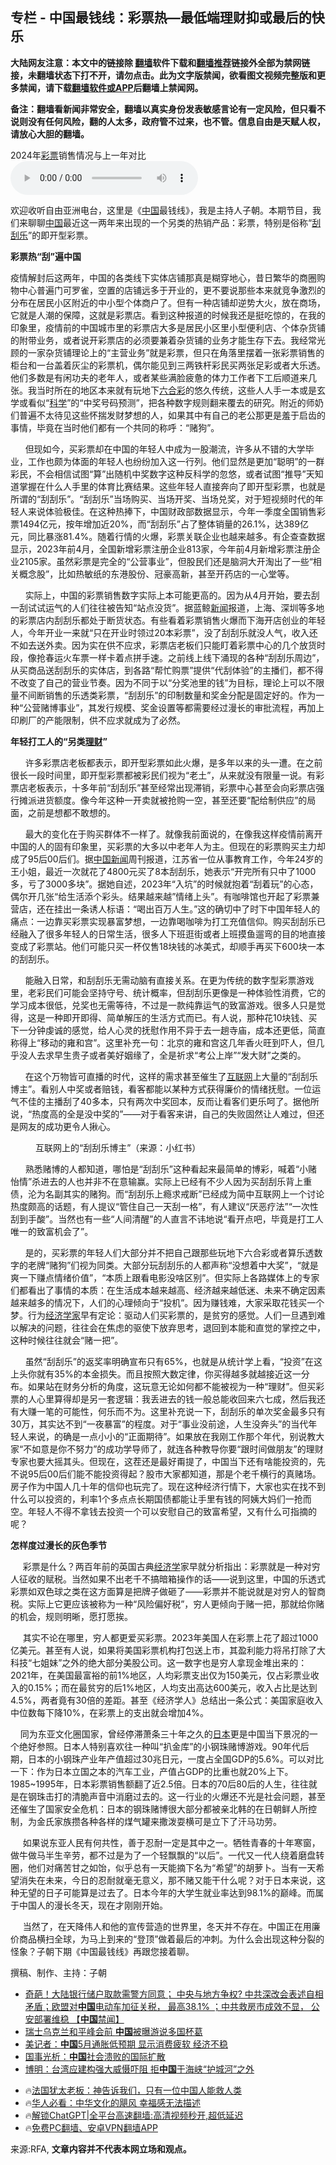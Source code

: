  <!-- 面包屑导航 --> <h2>专栏 - 中国最钱线：彩票热—最低端理财抑或最后的快乐</h2> <p class="notice"><b>大陆网友注意：本文中的链接除 <a href="https://github.com/bannedbook/fanqiang" >翻墙</a>软件下载和<a href="https://github.com/killgcd/justmysocks/blob/master/README.md">翻墙推荐</a>链接外全部为禁网链接，未翻墙状态下打不开，请勿点击。此为文字版禁闻，欲看图文视频完整版和更多禁闻，请下载<a href="https://github.com/bannedbook/fanqiang">翻墙软件或APP</a>后翻墙上禁闻网。</p><p>备注：翻墙看新闻非常安全，翻墙以真实身份发表敏感言论有一定风险，但只看不说则没有任何风险，翻的人太多，政府管不过来，也不管。信息自由是天赋人权，请放心大胆的翻墙。</b></p>  <div class="entry"> <p>2024年<a href="https://www.bannedbook.org/bnews/tag/%e5%bd%a9%e7%a5%a8/" class="st_tag internal_tag" rel="tag" title="标签 彩票 下的日志">彩票</a>销售情况与上一年对比                 <audio controls="controls" preload="metadata" src="https://www.rfa.org/mandarin/zhuanlan/zhongguozuiqianxian/fin-06122024122730.html/@@stream" type="audio/mpeg"></audio></p> <p>欢迎收听自由亚洲电台，这里是《<span class='wp_keywordlink_affiliate'><a href="https://www.bannedbook.org/" title="中国" target="_blank">中国</a></span>最钱线》，我是主持人子朝。本期节目，我们来聊聊<a href="https://www.bannedbook.org/bnews/tag/%E4%B8%AD%E5%9B%BD/" class="st_tag internal_tag" rel="tag" title="标签 中国 下的日志">中国</a>最近这一两年来出现的一个另类的热销产品：彩票，特别是俗称“<a href="https://www.bannedbook.org/bnews/tag/%E5%88%AE%E5%88%AE%E4%B9%90/" class="st_tag internal_tag" rel="tag" title="标签 刮刮乐 下的日志">刮刮乐</a>”的即开型彩票。</p> <p><strong>彩票热“刮”遍中国</strong></p> <p>疫情解封后这两年，中国的各类线下实体店铺那真是糊穿地心，昔日繁华的商圈购物中心普遍门可罗雀，空置的店铺远多于开业的，更不要说那些本来就竞争激烈的分布在居民小区附近的中小型个体商户了。但有一种店铺却逆势大火，放在商场，它就是人潮的保障，这就是彩票店。看到这种报道的时候我还是挺吃惊的，在我的印象里，疫情前的中国城市里的彩票店大多是居民小区里小型便利店、个体杂货铺的附带业务，或者说开彩票店的必须要兼着杂货铺的业务才能生存下去。我经常光顾的一家杂货铺理论上的“主营业务”就是彩票，但只在角落里摆着一张彩票销售的柜台和一台盖着灰尘的彩票机，偶尔能见到三两铁杆彩民买两张足彩或者大乐透。他们多数是有闲功夫的老年人，或者某些满脸疲惫的体力工作者下工后顺道来几张。我当时所在的地区本来就有玩地下<a href="https://www.bannedbook.org/bnews/tag/%e5%85%ad%e5%90%88%e5%bd%a9/" class="st_tag internal_tag" rel="tag" title="标签 六合彩 下的日志">六合彩</a>的悠久传统，这些人人手一本或是玄学或看似“<span class='wp_keywordlink'><a href="https://www.bannedbook.org/forum11/topic309.html" title="禁片：“科学”的棍子" target="_blank">科学</a></span>”的“中奖号码预测”，把各种数字规则翻来覆去的研究。附近的师奶们普遍不太待见这些怀揣发财梦想的人，如果其中有自己的老公那更是羞于启齿的事情，毕竟在当时他们都有一个共同的称呼：“赌狗”。</p> <p>      但现如今，买彩票却在中国的年轻人中成为一股潮流，许多从不错的大学毕业，工作也颇为体面的年轻人也纷纷加入这一行列。他们显然是更加“聪明”的一群彩民，不会相信试图“算”出随机中奖数字这种反科学的忽悠，或者试图“推导”天知道掌握在什么人手里的体育比赛结果。这些年轻人直接奔向了即开型彩票，也就是所谓的“刮刮乐”。“刮刮乐”当场购买、当场开奖、当场兑奖，对于短视频时代的年轻人来说体验极佳。在这种热捧下，中国财政部数据显示，今年一季度全国销售彩票1494亿元，按年增加近20%，而“刮刮乐”占了整体销量的26.1%，达389亿元，同比暴涨81.4%。随着行情的火爆，彩票关联企业也越来越多。有企查查数据显示，2023年前4月，全国新增彩票注册企业813家，今年前4月新增彩票注册企业2105家。虽然彩票是完全的“公营事业”，但股民们还是脑洞大开淘出了一些“相关概念股”，比如热敏纸的东港股份、冠豪高新，甚至开药店的一心堂等。</p>  <p>      实际上，中国的彩票销售数字实际上本可能更高的。因为从4月开始，要去刮一刮试试运气的人们往往被告知“站点没货”。据蓝鲸<span class='wp_keywordlink_affiliate'><a href="https://www.bannedbook.org/" title="新闻">新闻</a></span>报道，上海、深圳等多地的彩票店内刮刮乐都处于断货状态。有些看着彩票销售火爆而下海开店创业的年轻人，今年开业一来就“只在开业时领过20本彩票”，没了刮刮乐就没人气，收入还不如去送外卖。因为实在供不应求，彩票店老板们只能盯着彩票中心的几个放货时段，像抢春运火车票一样卡着点拼手速。之前线上线下涌现的各种“刮刮乐周边”，从买商品送刮刮乐的实体店，到各路“帮忙购票”提供“代刮体验”的主播们，都不得不改变了自己的营业节奏。因为不同于以“分奖池里的钱”为目标，理论上可以不限量不间断销售的乐透类彩票，“刮刮乐”的印制数量和奖金分配是固定好的。作为一种“公营赌博事业”，其发行规模、奖金设置等都需要经过漫长的审批流程，再加上印刷厂的产能限制，供不应求就成为了必然。</p> <p><strong>年轻打工人的“另类<a href="https://www.bannedbook.org/bnews/tag/%e7%90%86%e8%b4%a2/" class="st_tag internal_tag" rel="tag" title="标签 理财 下的日志">理财</a>”</strong></p> <p>      许多彩票店老板都表示，即开型彩票如此火爆，是多年以来的头一遭。在之前很长一段时间里，即开型彩票都被彩民们视为“老土”，从来就没有限量一说。有彩票店老板表示，十多年前“刮刮乐”甚至经常出现滞销，彩票中心甚至会向彩票店强行摊派进货额度。像今年这种一开卖就被抢购一空，甚至还要“配给制供应”的局面，之前是想都不敢想的。</p> <p>      最大的变化在于购买群体不一样了。就像我前面说的，在像我这样疫情前离开中国的人的固有印象里，买彩票的大多以中老年人为主。但现在的彩票购买主力却成了95后00后们。据<span class='wp_keywordlink_affiliate'><a href="https://www.bannedbook.org/bnews/cnnews/" title="中国新闻">中国新闻</a></span>周刊报道，江苏省一位从事教育工作，今年24岁的王小姐，最近一次就花了4800元买了8本刮刮乐，她表示“开完所有只中了1000多，亏了3000多块”。据她自述，2023年“入坑”的时候就抱着“刮着玩”的心态，偶尔开几张“给生活添个彩头。结果越来越”情绪上头”。有咖啡馆也开起了彩票兼营店，还在挂出一条诱人标语：“喝出百万人生。”这的确切中了时下中国年轻人的痛点：一边靠买彩票实现暴富梦想，一边靠喝咖啡为打工充值信仰。购买刮刮乐已经融入了很多年轻人的日常生活，很多人下班逛街或者上班摸鱼遛弯的目的地直接变成了彩票站。他们可能只买一杯仅售18块钱的冰美式，却顺手再买下600块一本的刮刮乐。</p> <p>      能融入日常，和刮刮乐无需动脑有直接关系。在更为传统的数字型彩票游戏里，老彩民们可能会坚持守号、统计概率，但刮刮乐更像是一种体验性消费，它的学习成本很低，兑奖也无需等待，不过是一款纯靠运气的致富游戏。很多人只是觉得，这是一种即开即得、简单解压的生活方式而已。有人说，那种花10块钱、买下一分钟虔诚的感觉，给人心灵的抚慰作用不异于去一趟寺庙，成本还更低，简直称得上“移动的雍和宫”。这里补充一句：北京的雍和宫这几年香火旺到吓人，但几乎没人去求早生贵子或者美好姻缘了，全是祈求“考公上岸”“发大财”之类的。</p>  <p>      在这个万物皆可直播的时代，这样的需求甚至催生了<a href="https://www.bannedbook.org/bnews/tag/%e4%ba%92%e8%81%94%e7%bd%91/" class="st_tag internal_tag" rel="tag" title="标签 互联网 下的日志">互联网</a>上大量的“刮刮乐博主”。看别人中奖或者赔钱，看客都能以某种方式获得廉价的情绪抚慰。一位运气不佳的主播刮了40多本，只有两次中奖回本，反而让看客们更乐呵了。据他所说，“热度高的全是没中奖的”——对于看客来讲，自己的失败固然让人难过，但还是网友的成功更令人揪心。 </p> <p><figure> <figcaption>互联网上的“刮刮乐博主”（来源：小红书）</figcaption></figure> </p> <p>      熟悉赌博的人都知道，哪怕是“刮刮乐”这种看起来最简单的博彩，喊着“小赌怡情”杀进去的人也并非不在意输赢。实际上已经有不少人因为买刮刮乐背上重债，沦为名副其实的赌狗。而“刮刮乐上瘾求戒断”已经成为简中互联网上一个讨论热度颇高的话题，有人提议“管住自己一天刮一格”，有人建议“厌恶疗法”“一次性刮到手酸”。当然也有一些“人间清醒”的人直言不讳地说“看开点吧，毕竟是打工人唯一的致富机会了”。</p> <p>      是的，买彩票的年轻人们大部分并不把自己跟那些玩地下六合彩或者算乐透数字的老牌“赌狗”们视为同类。大部分玩刮刮乐的人都声称“没想着中大奖”，“就是爽一下赚点情绪价值”，“本质上跟看电影没啥区别”。但实际上各路媒体上的专家们都看出了事情的本质：在生活成本越来越高、经济越来越低迷、未来不确定因素越来越多的情况下，人们的心理倾向于“投机”。因为赚钱难，大家采取花钱买一个梦。行为<a href="https://www.bannedbook.org/bnews/tag/%E7%BB%8F%E6%B5%8E%E5%AD%A6%E5%AE%B6/" class="st_tag internal_tag" rel="tag" title="标签 经济学家 下的日志">经济学家</a>早有定论：驱动人们买彩票的，是贫穷的感觉。人们一旦遇到难以解决的问题，往往会在焦虑的驱使下放弃思考，退回到本能和直觉的掌控之中，这种时候往往就会“赌一把”。</p> <p>      虽然“刮刮乐”的返奖率明确宣布只有65%，也就是从统计学上看，“投资”在这上头你就有35%的本金损失。而且按照大数定律，你买得越多就越接近这一分布。如果站在财务分析的角度，这玩意无论如何都不能被视为一种“理财”。但买彩票的人心里算得却是另一套逻辑：我丢进去的钱一般总能收回来六七成，然后我还有大赚一笔的可能性，何乐而不为。这里补充说一下，刮刮乐的单次奖金最多只有30万，其实达不到“一夜暴富”的程度。对于“事业没前途，人生没奔头”的当代年轻人来说，的确是一点小小的“正面期待”。如果放在我刚工作那个年代，别说教大家“不如意是你不努力”的成功学导师了，就连各种教导你要“跟时间做朋友”的理财专家也要大摇其头。但现在，这茬还是最好甭提了，中国当下还有啥能投资的，先不说95后00后们能不能投资得起？股市大家都知道，那是个老千横行的真赌场。房子作为中国人几十年的信仰也玩完了。现在这种经济行情下，大家也实在找不到什么可以投资的，利率1个多点点长期国债都能让手里有钱的阿姨大妈们一抢而空。年轻人不得不拿钱去投资一个可以安慰自己的致富希望，又有什么可指摘的呢？</p>  <p><strong>怎样度过漫长的灰色季节</strong></p> <p>     彩票是什么？两百年前的英国古典<a href="https://www.bannedbook.org/bnews/tag/%E7%BB%8F%E6%B5%8E%E5%AD%A6/" class="st_tag internal_tag" rel="tag" title="标签 经济学 下的日志">经济学</a>家早就分析指出：彩票就是一种对穷人征收的赋税。当然如果不出老千不搞暗箱操作的话——说到这里，中国的乐透式彩票如双色球之类在这方面算是把牌子做砸了——彩票并不能说就是对穷人的智商税。实际上它更应该被称为一种“风险偏好税”，穷人更倾向于赌一把，那就给你赌的机会，规则明晰，愿打愿挨。</p> <p>     其实不论在哪里，穷人都更爱买彩票。2023年美国人在彩票上花了超过1000亿美元。甚至有人说，如果将美国彩票机构打包送上市，其盈利能力将吊打除了大科技“七姐妹”之外的绝大部分美股公司。这一数字也是穷人拿现金堆出来的：2021年，在美国最富裕的前1%地区，人均彩票支出仅为150美元，仅占彩票业收入的0.15%；而在最贫穷的后1%地区，人均支出高达600美元，收入占比是达到4.5%，两者竟有30倍的差距。甚至《经济学人》总结出一条公式：美国家庭收入中位数每下降10%，在彩票上的支出就会增加4%。</p> <p>    同为东亚文化圈国家，曾经停滞萧条三十年之久的<a href="https://www.bannedbook.org/bnews/tag/%e6%97%a5%e6%9c%ac/" class="st_tag internal_tag" rel="tag" title="标签 日本 下的日志">日本</a>更是中国当下景况的一个绝好参照。日本人特别喜欢往一种叫“扒金库”的小钢珠赌博游戏。90年代后期，日本的小钢珠产业年产值超过30兆日元，一度占全国GDP的5.6%。可以对比一下：作为日本立国之本的汽车工业，产值占GDP的比重也就20%上下。1985~1995年，日本彩票销售额翻了近2.5倍。日本的70后80后的人生，往往就是在钢珠击打的清脆声音中消磨过去的。这一行业的火爆还不光是社会问题，甚至还催生了国家安全危机：日本的钢珠赌博很大部分都被亲北韩的在日朝鲜人所控制，为金氏家族攒各种各样的煤气罐来撒泼耍横可是立下了汗马功劳。</p> <p>     如果说东亚人民有何共性，善于忍耐一定是其中之一。牺牲青春的十年寒窗，做牛做马半生辛劳，都不过是为了一个轻飘飘的“以后”。一代又一代人绕着磨盘转圈，他们对痛苦甘之如饴，似乎总有一天能摘下名为“希望”的胡萝卜。当有一天希望消失在未来，今日的忍耐就毫无意义，那不赌又能干什么呢？对于日本来说，这种无望的日子可能算是过去了。日本今年的大学生就业率达到98.1%的巅峰。而属于中国人的漫长冬天，现在才刚刚开始。</p>  <p>     当然了，在天降伟人和他的宣传营造的世界里，冬天并不存在。中国正在用廉价商品横扫全球，为马上到来的“登顶”做着最后的冲刺。为什么会出现这种分裂的怪象？子朝下期《中国最钱线》再跟您接着聊。</p> <p>撰稿、制作、主持：子朝</p> <!--<div id="taboola-mid-1"></div>--><ul class='op-related-articles' title='相关阅读'> <li><a href='https://www.bannedbook.org/bnews/bannedvideo/20240614/2049694.html' target='_blank'>奇葩！大陆银行储户取款需警方同意； 中央与地方争权? 中共深改会表述自相矛盾；欧盟对<b>中国</b>电动车加征关税， 最高38.1% ；中共救房市成效不显， 公安部署维稳 【<b>中国</b>禁闻】</a></li> <li><a href='https://www.bannedbook.org/bnews/comments/20240614/2049687.html' target='_blank'>瑞士乌克兰和平峰会前 <b>中国</b>被曝游说多国杯葛</a></li> <li><a href='https://www.bannedbook.org/bnews/baitai/20240614/2049679.html' target='_blank'>美记者：<b>中国</b>5月通胀低预期 显示消费疲软 经济不稳</a></li> <li><a href='https://www.bannedbook.org/bnews/ccpdope/20240614/2049676.html' target='_blank'>国事光析：<b>中国</b>社会溃败的国际扩散</a></li> <li><a href='https://www.bannedbook.org/bnews/taiwannews/20240614/2049674.html' target='_blank'>博明：台湾应建构强大威慑吓阻 拒<b>中国</b>于海峡“护城河”之外</a></li> </ul> <ul class="texttj"> <li>🔥<a href="https://www.bannedbook.org/bnews/ssgc/20230219/1850782.html" target="_blank">法国犹太老板：神告诉我们，只有一位中国人能救人类</a></li> <li>🔥<a href="https://www.bannedbook.org/bnews/comments/20220220/1694796.html" target="_blank">华人必看：中华文化的飓风 幸福感无法描述</a></li> <li>🔥<a href="https://github.com/bannedbook/fanqiang/wiki/V2ray%E6%9C%BA%E5%9C%BA" target="_blank">解锁ChatGPT|全平台高速翻墙:高清视频秒开,超低延迟</a></li> <li>🔥<a href="https://github.com/bannedbook/fanqiang/wiki/%E7%A6%81%E9%97%BB%E7%BD%91%E5%AE%89%E5%8D%93%E7%BF%BB%E5%A2%99%E6%96%B0%E9%97%BBAPP" target="_blank">免费PC翻墙、安卓VPN翻墙APP</a></li> </ul><p>来源:RFA, <strong>文章内容并不代表本网立场和观点。</strong></p><a name='sharetosocial'></a> <div style="margin-bottom:5px;padding-bottom:5px;clear:both"> <div id="archive-pix-1" class="banner-ads"> <!-- AuctionX Display platform tag START --> <div id="27602x728x90x621x_ADSLOT1" clicktrack="%%CLICK_URL_ESC%%"></div>  <!-- AuctionX Display platform tag END --> </div> <div id="archive-pix-2" class="banner-ads"> <!-- AuctionX Display platform tag START --> <div id="27556x300x250x621x_ADSLOT1" clicktrack="%%CLICK_URL_ESC%%" style="margin:0 auto;text-align:center"></div>  <!-- AuctionX Display platform tag END --> </div> </div>  <div id="archive-pix-1" class="banner-ads"> <!-- AuctionX Display platform tag START --> <div id="27603x728x90x621x_ADSLOT1" clicktrack="%%CLICK_URL_ESC%%"></div>  <!-- AuctionX Display platform tag END --> </div> </div><!--END ENTRY--> 